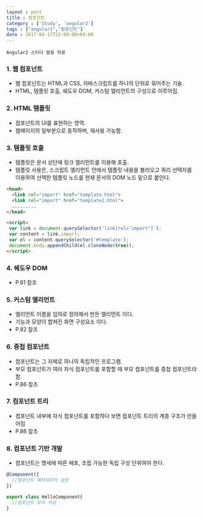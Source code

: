 ```yaml
---
layout : post
title : 컴포넌트
category : ['Study', 'angular2']
tags : ["angular2","컴포넌트"]
date : 2017-04-17T21:00:00+09:00
---
```


```
Angular2 스터디 발표 자료
```

### 1. 웹 컴포넌트

- 웹 컴포넌트는 HTML과 CSS, 자바스크립트를 하나의 단위로 묶어주는 기술.
- HTML, 템플릿 호출, 쉐도우 DOM, 커스텀 엘리먼트의 구성으로 이루어짐.

### 2. HTML 템플릿

- 컴포넌트의 UI를 표현하는 영역.
- 웹페이지의 일부분으로 동작하며, 재사용 가능함.

### 3. 템플릿 호출

- 템플릿은 문서 상단에 링크 엘리먼트를 이용해 호출.
- 템플릿 사용은, 스크립트 엘리먼트 안에서 템플릿 내용을 불러오고 쿼리 선택자를 이용하여 선택한 템플릿 노드를 현재 문서의 DOM 노드 밑으로 붙인다.

```html
<head>
  <link rel="import" href="template.html">
  <link rel="import" href="template2.html">
  .........
</head>

<script>
 var link = document.querySelector('link[rel="import"]');
 var content = link.import;
 var el = content.querySelector('#template');
 document.body.appendChild(el.cloneNode(true));
</script>
```

### 4. 쉐도우 DOM

- P.81 참조

### 5. 커스텀 엘리먼트

- 엘리먼트 이름을 임의로 정의해서 만든 엘리먼트 이다.
- 기능과 모양이 합쳐진 화면 구성요소 이다.
- P.82 참조

### 6. 중첩 컴포넌트

- 컴포넌트는 그 자체로 하나의 독립적인 프로그램.
- 부모 컴포넌트가 여러 자식 컴포넌트를 포함할 때 부모 컴포넌트를 중첩 컴포넌트라 함.
- P.86 참조

### 7. 컴포넌트 트리

- 컴포넌트 내부에 자식 컴포넌트를 포함하다 보면 컴포넌트 트리의 계층 구조가 만들어짐
- P.86 참조

### 8. 컴포넌트 기반 개발

- 컴포넌트는 명세에 따른 배포, 조립 가능한 독립 구성 단위여야 한다.

```javascript
@Component({
  //컴포넌트 메타데이터 설정
})

export class HelloComponent{
  //컴포넌트 로직 작성
}
```
